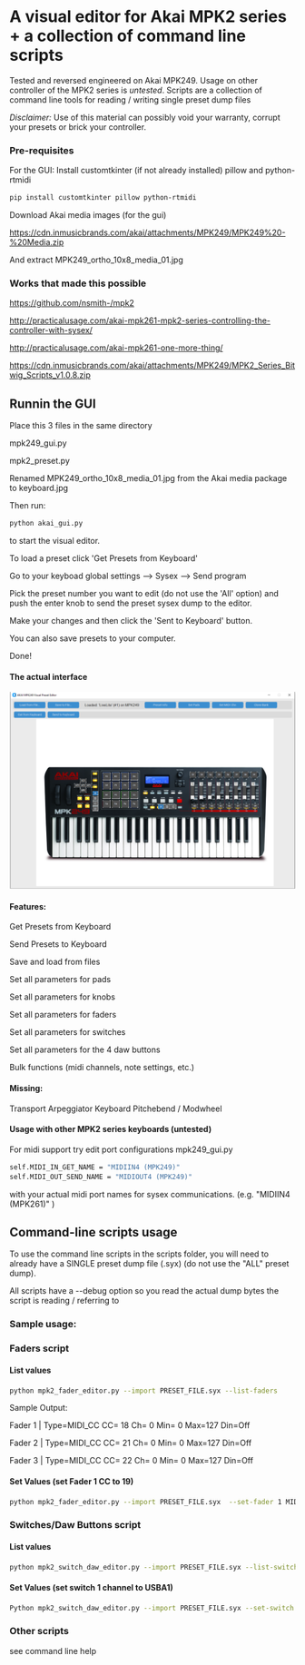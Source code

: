 # A visual editor for Akai MPK2 series + a collection of command line scripts
Tested and reversed engineered on Akai MPK249. 
Usage on other controller of the MPK2 series is _untested_.
Scripts are a collection of command line tools for reading / writing single preset dump files

_Disclaimer:_ Use of this material can possibly void your warranty, corrupt your presets or brick your controller.

### Pre-requisites
For the GUI:
Install customtkinter (if not already installed) pillow and python-rtmidi
```sh
pip install customtkinter pillow python-rtmidi
```
Download Akai media images (for the gui)

https://cdn.inmusicbrands.com/akai/attachments/MPK249/MPK249%20-%20Media.zip

And extract MPK249_ortho_10x8_media_01.jpg

### Works that made this possible

https://github.com/nsmith-/mpk2

http://practicalusage.com/akai-mpk261-mpk2-series-controlling-the-controller-with-sysex/

http://practicalusage.com/akai-mpk261-one-more-thing/

https://cdn.inmusicbrands.com/akai/attachments/MPK249/MPK2_Series_Bitwig_Scripts_v1.0.8.zip

## Runnin the GUI
Place this 3 files in the same directory

mpk249_gui.py

mpk2_preset.py

Renamed MPK249_ortho_10x8_media_01.jpg from the Akai media package to keyboard.jpg


Then run:

```sh
python akai_gui.py
```
to start the visual editor. 

To load a preset click 'Get Presets from Keyboard'

Go to your keyboad global settings --> Sysex --> Send program

Pick the preset number you want to edit (do not use the 'All' option)
and push the enter knob to send the preset sysex dump to the editor.

Make your changes and then click the 'Sent to Keyboard' button.

You can also save presets to your computer.

Done!



#### The actual interface
![screenshot](https://github.com/dobemad/MPK249/blob/main/gui-interface.png)

#### Features:
Get Presets from Keyboard

Send Presets to Keyboard

Save and load from files

Set all parameters for pads

Set all parameters for knobs

Set all parameters for faders

Set all parameters for switches

Set all parameters for the 4 daw buttons

Bulk functions (midi channels, note settings, etc.)

#### Missing:
Transport 
Arpeggiator
Keyboard
Pitchebend / Modwheel

#### Usage with other MPK2 series keyboards (untested)

For midi support try edit port configurations mpk249_gui.py
```sh
self.MIDI_IN_GET_NAME = "MIDIIN4 (MPK249)"
self.MIDI_OUT_SEND_NAME = "MIDIOUT4 (MPK249)"
```
with your actual midi port names for sysex communications. (e.g. "MIDIIN4 (MPK261)" )

## Command-line scripts usage
To use the command line scripts in the scripts folder, you will need to already have a SINGLE preset dump file (.syx)
(do not use the "ALL" preset dump).

All scripts have a --debug option so you read the actual dump bytes the script is reading / referring to

### Sample usage:
### Faders script

#### List values
```sh
python mpk2_fader_editor.py --import PRESET_FILE.syx --list-faders
```
Sample Output:

Fader  1 | Type=MIDI_CC    CC= 18 Ch= 0 Min=  0 Max=127 Din=Off

Fader  2 | Type=MIDI_CC    CC= 21 Ch= 0 Min=  0 Max=127 Din=Off

Fader  3 | Type=MIDI_CC    CC= 22 Ch= 0 Min=  0 Max=127 Din=Off

#### Set Values (set Fader 1 CC to 19)
```sh
python mpk2_fader_editor.py --import PRESET_FILE.syx  --set-fader 1 MIDI_CC 19 0 0 127 Off --export PRESET_FILE_NEW.syx
```
### Switches/Daw Buttons script
#### List values
```sh
python mpk2_switch_daw_editor.py --import PRESET_FILE.syx --list-switches
```
#### Set Values (set switch 1 channel to USBA1)
```sh
Python mpk2_switch_daw_editor.py --import PRESET_FILE.syx --set-switch 1 --type CC --channel USBA1 --export PRESET_FILE_NEW.syx
```
### Other scripts
see command line help

